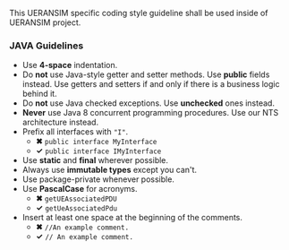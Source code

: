 This UERANSIM specific coding style guideline shall be used inside of UERANSIM project.

### JAVA Guidelines

- Use **4-space** indentation.
- Do **not** use Java-style getter and setter methods. Use **public** fields instead. Use getters and setters if and only if there is a business logic behind it.
- Do **not** use Java checked exceptions. Use **unchecked** ones instead.
- **Never** use Java 8 concurrent programming procedures. Use our NTS architecture instead.
- Prefix all interfaces with `"I"`.
    - **✖** `public interface MyInterface`
    - **✓**    `public interface IMyInterface`
- Use **static** and **final** wherever possible.
- Always use **immutable types** except you can't.
- Use package-private whenever possible.
- Use **PascalCase** for acronyms.
    - **✖** `getUEAssociatedPDU`
    - **✓** `getUeAssociatedPdu`
- Insert at least one space at the beginning of the comments.
    - **✖** `//An example comment.`
    - **✓** `// An example comment.`